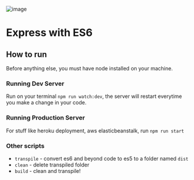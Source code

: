 ![image](https://user-images.githubusercontent.com/54706661/233469497-cd8339c0-6770-4f70-b325-d744f1a5b6a0.png)
# Express with ES6

## How to run

Before anything else, you must have node installed on your machine.

### Running Dev Server

Run on your terminal `npm run watch:dev`, the server will restart everytime you make a change in your code.

### Running Production Server

For stuff like heroku deployment, aws elasticbeanstalk, run `npm run start`

### Other scripts

* `transpile` - convert es6 and beyond code to es5 to a folder named `dist`
* `clean` - delete transpiled folder
* `build` - clean and transpile!

